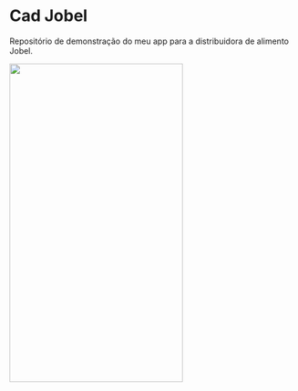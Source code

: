 # Cad Jobel
Repositório de demonstração do meu app para a distribuidora de alimento Jobel.

<img src="https://user-images.githubusercontent.com/53953275/62898483-fd27d400-bd2b-11e9-89d4-e433c4a38147.gif" width="304" height="559">




